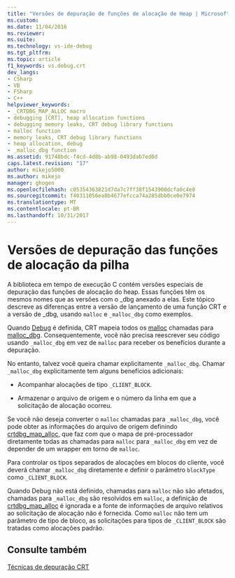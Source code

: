 ```yaml
---
title: "Versões de depuração de funções de alocação de Heap | Microsoft Docs"
ms.custom: 
ms.date: 11/04/2016
ms.reviewer: 
ms.suite: 
ms.technology: vs-ide-debug
ms.tgt_pltfrm: 
ms.topic: article
f1_keywords: vs.debug.crt
dev_langs:
- CSharp
- VB
- FSharp
- C++
helpviewer_keywords:
- _CRTDBG_MAP_ALLOC macro
- debugging [CRT], heap allocation functions
- debugging memory leaks, CRT debug library functions
- malloc function
- memory leaks, CRT debug library functions
- heap allocation, debug
- _malloc_dbg function
ms.assetid: 91748bdc-f4cd-4d8b-ab98-0493dab7ed0d
caps.latest.revision: "17"
author: mikejo5000
ms.author: mikejo
manager: ghogen
ms.openlocfilehash: c05354363821d7da7c7ff38f1543900dcfa0c4e0
ms.sourcegitcommit: f40311056ea0b4677efcca74a285dbb0ce0e7974
ms.translationtype: MT
ms.contentlocale: pt-BR
ms.lasthandoff: 10/31/2017
---
```

# <a name="debug-versions-of-heap-allocation-functions"></a>Versões de depuração das funções de alocação da pilha
A biblioteca em tempo de execução C contém versões especiais de depuração das funções de alocação do heap. Essas funções têm os mesmos nomes que as versões com o _dbg anexado a elas. Este tópico descreve as diferenças entre a versão de lançamento de uma função CRT e a versão de _dbg, usando `malloc` e `_malloc_dbg` como exemplos.  
  
 Quando [Debug](/cpp/c-runtime-library/debug) é definida, CRT mapeia todos os [malloc](/cpp/c-runtime-library/reference/malloc) chamadas para [malloc_dbg](/cpp/c-runtime-library/reference/malloc-dbg). Consequentemente, você não precisa reescrever seu código usando `_malloc_dbg` em vez de `malloc` para receber os benefícios durante a depuração.  
  
 No entanto, talvez você queira chamar explicitamente `_malloc_dbg`. Chamar `_malloc_dbg` explicitamente tem alguns benefícios adicionais:  
  
-   Acompanhar alocações de tipo `_CLIENT_BLOCK`.  
  
-   Armazenar o arquivo de origem e o número da linha em que a solicitação de alocação ocorreu.  
  
 Se você não deseja converter o `malloc` chamadas para `_malloc_dbg`, você pode obter as informações do arquivo de origem definindo [crtdbg_map_alloc](/cpp/c-runtime-library/crtdbg-map-alloc), que faz com que o mapa de pré-processador diretamente todas as chamadas para `malloc` para `_malloc_dbg` em vez de depender de um wrapper em torno de `malloc`.  
  
 Para controlar os tipos separados de alocações em blocos do cliente, você deverá chamar `_malloc_dbg` diretamente e definir o parâmetro `blockType` como `_CLIENT_BLOCK`.  
  
 Quando Debug não está definido, chamadas para `malloc` não são afetados, chamadas para `_malloc_dbg` são resolvidos em `malloc`, a definição de [crtdbg_map_alloc](/cpp/c-runtime-library/crtdbg-map-alloc) é ignorada e a fonte de informações de arquivo relativos ao solicitação de alocação não é fornecida. Como `malloc` não tem um parâmetro de tipo de bloco, as solicitações para tipos de `_CLIENT_BLOCK` são tratadas como alocações padrão.  
  
## <a name="see-also"></a>Consulte também  
 [Técnicas de depuração CRT](../debugger/crt-debugging-techniques.md)